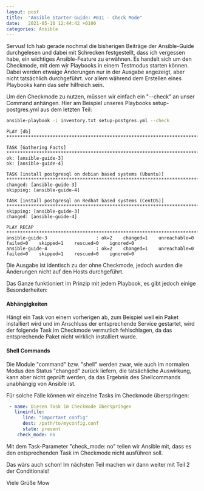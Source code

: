 ```yaml
---
layout: post
title:  "Ansible Starter-Guide: #011 - Check Mode"
date:   2021-05-10 12:44:42 +0100
categories: Ansible
---
```


Servus! Ich hab gerade nochmal die bisherigen Beiträge der Ansible-Guide durchgelesen und dabei mit Schrecken festgestellt, dass ich vergessen habe,
ein wichtiges Ansible-Feature zu erwähnen. Es handelt sich um den Checkmode, mit dem wir Playbooks in einem Testmodus starten können. Dabei werden etwaige Änderungen nur in der Ausgabe angezeigt, aber nicht tatsächlich durchgeführt. vor allem während dem Erstellen eines Playbooks kann das sehr hilfreich sein.

Um den Checkmode zu nutzen, müssen wir einfach ein "--check" an unser Command anhängen. Hier am Beispiel unseres Playbooks setup-postgres.yml aus dem letzten
Teil:

```bash
ansible-playbook -i inventory.txt setup-postgres.yml --check
```
```
PLAY [db] ********************************************************************************************************************************************************

TASK [Gathering Facts] **************************************************************************************************************************************************
ok: [ansible-guide-3]
ok: [ansible-guide-4]

TASK [install postgresql on debian based systems (Ubuntu)] **************************************************************************************************************
changed: [ansible-guide-3]
skipping: [ansible-guide-4]

TASK [install postgresql on Redhat based systems (CentOS)] **************************************************************************************************************
skipping: [ansible-guide-3]
changed: [ansible-guide-4]

PLAY RECAP **************************************************************************************************************************************************************
ansible-guide-3                  : ok=2    changed=1    unreachable=0    failed=0    skipped=1    rescued=0    ignored=0 
ansible-guide-4                  : ok=2    changed=1    unreachable=0    failed=0    skipped=1    rescued=0    ignored=0 
```       

<!-- excerpt-end -->

Die Ausgabe ist identisch zu der ohne Checkmode, jedoch wurden die Änderungen nicht auf den Hosts durchgeführt. 

Das Ganze funktioniert im Prinzip mit jedem Playbook, es gibt jedoch einige Besonderheiten:

#### Abhängigkeiten
Hängt ein Task von einem vorherigen ab, zum Beispiel weil ein Paket installiert wird und im Anschluss der entsprechende Service gestartet, wird der folgende Task im Checkmode 
vermutlich fehlschlagen, da das entsprechende Paket nicht wirklich installiert wurde. 

#### Shell Commands
Die Module "command" bzw. "shell" werden zwar, wie auch im normalen Modus den Status "changed" zurück liefern, die tatsächliche Auswirkung, kann aber nicht geprüft werden,
da das Ergebnis des Shellcommands unabhängig von Ansible ist.

Für solche Fälle können wir einzelne Tasks im Checkmode überspringen:

```yaml
 - name: Diesen Task im Checkmode überspringen
   lineinfile:
      line: "important config"
      dest: /path/to/myconfig.conf
      state: present
    check_mode: no
```

Mit dem Task-Parameter "check_mode: no" teilen wir Ansible mit, dass es den entsprechenden Task im Checkmode nicht ausführen soll.

Das wärs auch schon! Im nächsten Teil machen wir dann weiter mit Teil 2 der Conditionals!

Viele Grüße
Mow

 
